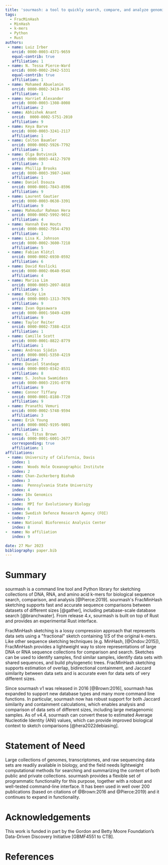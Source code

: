 ```yaml
---
title: 'sourmash: a tool to quickly search, compare, and analyze genomic and metagenomic data sets'
tags:
  - FracMinHash
  - MinHash
  - k-mers
  - Python
  - Rust
authors:
 - name: Luiz Irber
   orcid: 0000-0003-4371-9659
   equal-contrib: true
   affiliation: 1
 - name: N. Tessa Pierce-Ward
   orcid: 0000-0002-2942-5331
   equal-contrib: true
   affiliation: 1
 - name: Mohamed Abuelanin
   orcid: 0000-0002-3419-4785
   affiliation: 1
 - name: Harriet Alexander
   orcid: 0000-0003-1308-8008
   affiliation: 2
 - name: Abhishek Anant
   orcid:  0000-0002-5751-2010
   affiliation: 9
 - name: Keya Barve
   orcid: 0000-0003-3241-2117
   affiliation: 1
 - name: Colton Baumler
   orcid: 0000-0002-5926-7792
   affiliation: 1
 - name: Olga Botvinnik
   orcid: 0000-0003-4412-7970
   affiliation: 3
 - name: Phillip Brooks
   orcid: 0000-0003-3987-244X
   affiliation: 1
 - name: Daniel Dsouza
   orcid: 0000-0001-7843-8596
   affiliation: 9
 - name: Laurent Gautier
   orcid: 0000-0003-0638-3391
   affiliation: 9
 - name: Mahmudur Rahman Hera
   orcid: 0000-0002-5992-9012
   affiliation: 4
 - name: Hannah Eve Houts
   orcid: 0000-0002-7954-4793
   affiliation: 1
 - name: Lisa K. Johnson
   orcid: 0000-0002-3600-7218
   affiliation: 5
 - name: Fabian Klötzl
   orcid: 0000-0002-6930-0592
   affiliation: 6
 - name: David Koslicki
   orcid: 0000-0002-0640-954X
   affiliation: 4
 - name: Marisa Lim
   orcid: 0000-0003-2097-8818
   affiliation: 5
 - name: Ricky Lim
   orcid: 0000-0003-1313-7076
   affiliation: 9
 - name: Ivan Ogasawara
   orcid: 0000-0001-5049-4289
   affiliation: 9
 - name: Taylor Reiter
   orcid: 0000-0002-7388-421X
   affiliation: 1
 - name: Camille Scott
   orcid: 0000-0001-8822-8779
   affiliation: 1
 - name: Andreas Sjödin
   orcid: 0000-0001-5350-4219
   affiliation: 7
 - name: Daniel Standage
   orcid: 0000-0003-0342-8531
   affiliation: 8
 - name: S. Joshua Swamidass
   orcid: 0000-0003-2191-0778
   affiliation: 9
 - name: Connor Tiffany
   orcid: 0000-0001-8188-7720
   affiliation: 9
 - name: Pranathi Vemuri
   orcid: 0000-0002-5748-9594
   affiliation: 3
 - name: Erik Young
   orcid: 0000-0002-9195-9801
   affiliation: 1
 - name: C. Titus Brown
   orcid: 0000-0001-6001-2677
   corresponding: true
   affiliation: 1
affiliations:
 - name: University of California, Davis
   index: 1
 - name:  Woods Hole Oceanographic Institute
   index: 2
 - name: Chan-Zuckerberg Biohub
   index: 3
 - name:  Pennsylvania State University
   index: 4
 - name: 10x Genomics
   index: 5
 - name:  MPI for Evolutionary Biology
   index: 6
 - name: Swedish Defence Research Agency (FOI)
   index: 7
 - name: National Bioforensic Analysis Center
   index: 8
-  name: No affiliation
   index: 9

date: 27 Mar 2023
bibliography: paper.bib
---
```


# Summary

sourmash is a command line tool and Python library for sketching
collections of DNA, RNA, and amino acid k-mers for biological sequence
search, comparison, and analysis [@Pierce:2019]. sourmash's FracMinHash sketching supports fast and accurate sequence comparisons between datasets of different sizes [@gather], including petabase-scale database search [@branchwater]. From release 4.x, sourmash is built on top of Rust and provides an experimental Rust interface.

FracMinHash sketching is a lossy compression approach that represents
data sets using a "fractional" sketch containing $1/S$ of the original 
k-mers. Like other sequence sketching techniques (e.g. MinHash, [@Ondov:2015]), FracMinHash provides a lightweight way to store representations of large DNA or RNA sequence collections for comparison and search. Sketches can be used to identify samples, find similar samples, identify data sets with shared sequences, and build phylogenetic trees. FracMinHash sketching supports estimation of overlap, bidirectional containment, and Jaccard similarity between data sets and is accurate even for data sets of very different sizes.

Since sourmash v1 was released in 2016 [@Brown:2016], sourmash has expanded
to support new database types and many more command line functions.
In particular, sourmash now has robust support for both Jaccard similarity
and containment calculations, which enables analysis and comparison of data sets
of different sizes, including large metagenomic samples. As of v4.4,
sourmash can convert these to estimated Average Nucleotide Identity (ANI)
values, which can provide improved biological context to sketch comparisons [@hera2022debiasing].

# Statement of Need

Large collections of genomes, transcriptomes, and raw sequencing data
sets are readily available in biology, and the field needs lightweight
computational methods for searching and summarizing the content of
both public and private collections. sourmash provides a flexible set
of programmatic functionality for this purpose, together with a robust
and well-tested command-line interface. It has been used in well over 200
publications (based on citations of @Brown:2016 and @Pierce:2019) and it continues
to expand in functionality.

# Acknowledgements

This work is funded in part by the Gordon and Betty Moore Foundation’s
Data-Driven Discovery Initiative [GBMF4551 to CTB].

# References
